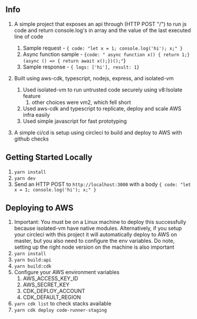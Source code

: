 ## Info
1. A simple project that exposes an api through (HTTP POST "/") to run js code and return console.log's in array and the value of the last executed line of code
   1. Sample request - `{ code: "let x = 1; console.log('hi'); x;" }`
   2. Async function sample - `{code: " async function x() { return 1;} (async () => { return await x();})();"`}
   3. Sample response - `{ logs: ['hi'], result: 1}`
2. Built using aws-cdk, typescript, nodejs, express, and isolated-vm
   1. Used isolated-vm to run untrusted code securely using v8:Isolate feature
      1. other choices were vm2, which fell short
   2. Used aws-cdk and typescript to replicate, deploy and scale AWS infra easily
   3. Used simple javascript for fast prototyping

3. A simple ci/cd is setup using circleci to build and deploy to AWS with github checks

## Getting Started Locally
1. `yarn install`
2. `yarn dev`
3. Send an HTTP POST to `http://localhost:3000` with a body `{ code: "let x = 1; console.log('hi'); x;" }`

## Deploying to AWS
1. Important: You must be on a Linux machine to deploy this successfully because isolated-vm have native modules. Alternatively, if you setup your circleci with this project it will automatically deploy to AWS on master, but you also need to configure the env variables. Do note, setting up the right node version on the machine is also important
2. `yarn install`
3. `yarn build:api`
4. `yarn build:cdk`
5. Configure your AWS environment variables
   1. AWS_ACCESS_KEY_ID
   2. AWS_SECRET_KEY
   3. CDK_DEPLOY_ACCOUNT
   4. CDK_DEFAULT_REGION
6. `yarn cdk list` to check stacks available
7. `yarn cdk deploy code-runner-staging`
